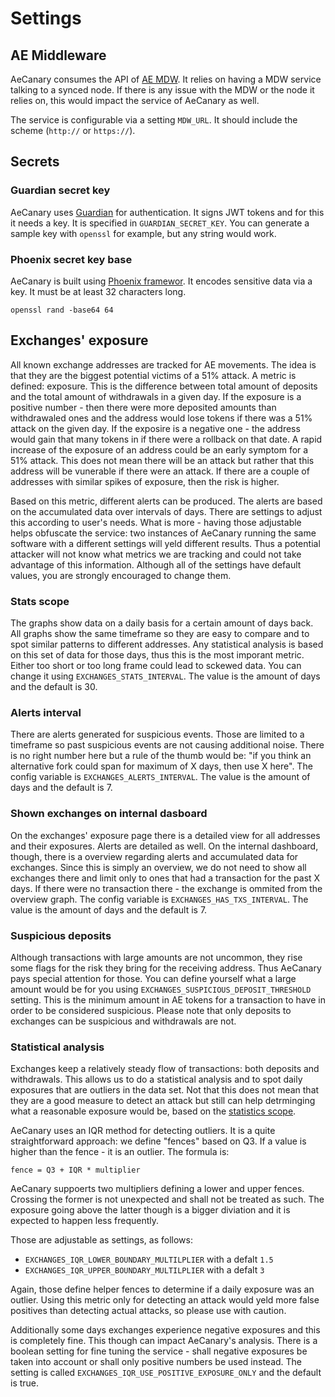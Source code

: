 # Settings

## AE Middleware

AeCanary consumes the API of [AE MDW](https://github.com/aeternity/ae_mdw). It
relies on having a MDW service talking to a synced node. If there is any issue
with the MDW or the node it relies on, this would impact the service of
AeCanary as well.

The service is configurable via a setting `MDW_URL`. It should include the
scheme (`http://` or `https://`).

## Secrets

### Guardian secret key

AeCanary uses [Guardian](https://github.com/ueberauth/guardian) for
authentication. It signs JWT tokens and for this it needs a key. It is
specified in `GUARDIAN_SECRET_KEY`. You can generate a sample key with
`openssl` for example, but any string would work.

### Phoenix secret key base

AeCanary is built using [Phoenix framewor](https://www.phoenixframework.org).
It encodes sensitive data via a key. It must be at least 32 characters long.

```
openssl rand -base64 64
```

## Exchanges' exposure

All known exchange addresses are tracked for AE movements. The idea is that
they are the biggest potential victims of a 51% attack. A metric is defined:
exposure. This is the difference between total amount of deposits and the
total amount of withdrawals in a given day. If the exposure is a positive
number - then there were more deposited amounts than withdrawaled ones and the
address would lose tokens if there was a 51% attack on the given day. If the
exposire is a negative one - the address would gain that many tokens in if
there were a rollback on that date. A rapid increase of the exposure of an
address could be an early symptom for a 51% attack. This does not mean there
will be an attack but rather that this address will be vunerable if there were
an attack. If there are a couple of addresses with similar spikes of exposure,
then the risk is higher.

Based on this metric, different alerts can be produced. The alerts are based
on the accumulated data over intervals of days. There are settings to adjust
this according to user's needs. What is more - having those adjustable helps
obfuscate the service: two instances of AeCanary running the same software
with a different settings will yeld different results. Thus a potential
attacker will not know what metrics we are tracking and could not take
advantage of this information. Although all of the settings have default
values, you are strongly encouraged to change them.

### Stats scope

The graphs show data on a daily basis for a certain amount of days back. All
graphs show the same timeframe so they are easy to compare and to spot similar
patterns to different addresses. Any statistical analysis is based on this set
of data for those days, thus this is the most imporant metric. Either too
short or too long frame could lead to sckewed data. You can change it using
`EXCHANGES_STATS_INTERVAL`. The value is the amount of days and the default is
30.


### Alerts interval

There are alerts generated for suspicious events. Those are limited to a
timeframe so past suspicious events are not causing additional noise. There is
no right number here but a rule of the thumb would be: "if you think an
alternative fork could span for maximum of X days, then use X here". The
config variable is `EXCHANGES_ALERTS_INTERVAL`. The value is the amount of
days and the default is 7.

### Shown exchanges on internal dasboard

On the exchanges' exposure page there is a detailed view for all addresses and
their exposures. Alerts are detailed as well. On the internal dashboard,
though, there is a overview regarding alerts and accumulated data for
exchanges. Since this is simply an overview, we do not need to show all
exchanges there and limit only to ones that had a transaction for the past X
days. If there were no transaction there - the exchange is ommited from the
overview graph.
The config variable is `EXCHANGES_HAS_TXS_INTERVAL`. The value is the amount
of days and the default is 7.

### Suspicious deposits

Although transactions with large amounts are not uncommon, they rise some
flags for the risk they bring for the receiving address. Thus AeCanary pays
special attention for those. You can define yourself what a large amount would
be for you using `EXCHANGES_SUSPICIOUS_DEPOSIT_THRESHOLD` setting. This is the
minimum amount in AE tokens for a transaction to have in order to be
considered suspicious. Please note that only deposits to exchanges can be
suspicious and withdrawals are not.

### Statistical analysis

Exchanges keep a relatively steady flow of transactions: both deposits and
withdrawals. This allows us to do a statistical analysis and to spot daily
exposures that are outliers in the data set. Not that this does not mean that
they are a good measure to detect an attack but still can help detrminging
what a reasonable exposure would be, based on the [statistics
scope](#stats-scope).

AeCanary uses an IQR method for detecting outliers. It is a quite
straightforward approach: we define "fences" based on Q3. If a value is higher
than the fence - it is an outlier. The formula is:

```
fence = Q3 + IQR * multiplier

```

AeCanary suppoerts two multipliers defining a lower and upper fences. Crossing
the former is not unexpected and shall not be treated as such. The exposure
going above the latter though is a bigger diviation and it is expected to
happen less frequently.

Those are adjustable as settings, as follows:

* `EXCHANGES_IQR_LOWER_BOUNDARY_MULTILPLIER` with a defalt `1.5`
* `EXCHANGES_IQR_UPPER_BOUNDARY_MULTILPLIER` with a defalt `3`

Again, those define helper fences to determine if a daily exposure was an
outlier. Using this metric only for detecting an attack would yeld more false
positives than detecting actual attacks, so please use with caution.

Additionally some days exchanges experience negative exposures and this is
completely fine. This though can impact AeCanary's analysis. There is a
boolean setting for fine tuning the service - shall negative exposures be
taken into account or shall only positive numbers be used instead. The setting
is called `EXCHANGES_IQR_USE_POSITIVE_EXPOSURE_ONLY` and the default is true.


